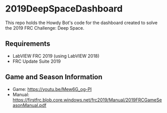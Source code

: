 # 2019DeepSpaceDashboard
This repo holds the Howdy Bot's code for the dashboard created to solve the 2019 FRC Challenge: Deep Space.

## Requirements
- LabVIEW FRC 2019 (using LabVIEW 2018)
- FRC Update Suite 2019

## Game and Season Information
- Game: https://youtu.be/Mew6G_og-PI
- Manual: https://firstfrc.blob.core.windows.net/frc2019/Manual/2019FRCGameSeasonManual.pdf
